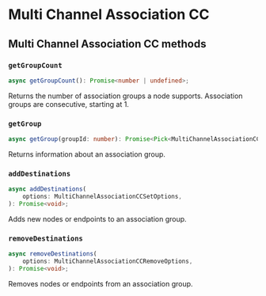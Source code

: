 # Multi Channel Association CC

## Multi Channel Association CC methods

### `getGroupCount`

```ts
async getGroupCount(): Promise<number | undefined>;
```

Returns the number of association groups a node supports.
Association groups are consecutive, starting at 1.

### `getGroup`

```ts
async getGroup(groupId: number): Promise<Pick<MultiChannelAssociationCCReport, "maxNodes" | "nodeIds" | "endpoints"> | undefined>;
```

Returns information about an association group.

### `addDestinations`

```ts
async addDestinations(
	options: MultiChannelAssociationCCSetOptions,
): Promise<void>;
```

Adds new nodes or endpoints to an association group.

### `removeDestinations`

```ts
async removeDestinations(
	options: MultiChannelAssociationCCRemoveOptions,
): Promise<void>;
```

Removes nodes or endpoints from an association group.
